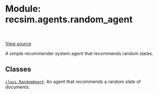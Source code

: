 <div itemscope itemtype="http://developers.google.com/ReferenceObject">
<meta itemprop="name" content="recsim.agents.random_agent" />
<meta itemprop="path" content="Stable" />
</div>

# Module: recsim.agents.random_agent

<table class="tfo-notebook-buttons tfo-api" align="left">
</table>

<a target="_blank" href="https://github.com/google-research/recsim/recsim/agents/random_agent.py">View
source</a>

A simple recommender system agent that recommends random slates.

<!-- Placeholder for "Used in" -->

## Classes

[`class RandomAgent`](../../recsim/agents/random_agent/RandomAgent.md): An agent
that recommends a random slate of documents.
